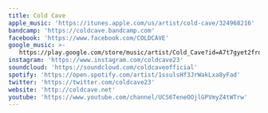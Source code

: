 ```yaml
---
title: Cold Cave
apple_music: 'https://itunes.apple.com/us/artist/cold-cave/324968216'
bandcamp: 'https://coldcave.bandcamp.com'
facebook: 'https://www.facebook.com/COLDCAVE'
google_music: >-
   https://play.google.com/store/music/artist/Cold_Cave?id=A7t7gyet2froteo4hbifioj4gse
instagram: 'https://www.instagram.com/coldcave23'
soundcloud: 'https://soundcloud.com/coldcaveofficial'
spotify: 'https://open.spotify.com/artist/1ssulsHf3JrWakLxa8yFad'
twitter: 'https://twitter.com/coldcave23'
website: 'http://coldcave.net'
youtube: 'https://www.youtube.com/channel/UCS6TeneOOjlGPVmyZ4tWTrw'
---
```

